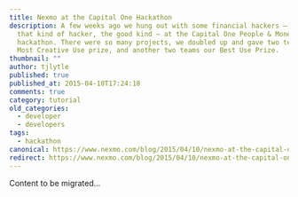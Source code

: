 ```yaml
---
title: Nexmo at the Capital One Hackathon
description: A few weeks ago we hung out with some financial hackers – no, not
  that kind of hacker, the good kind – at the Capital One People & Money
  hackathon. There were so many projects, we doubled up and gave two teams our
  Most Creative Use prize, and another two teams our Best Use Prize.
thumbnail: ""
author: tjlytle
published: true
published_at: 2015-04-10T17:24:18
comments: true
category: tutorial
old_categories:
  - developer
  - developers
tags:
  - hackathon
canonical: https://www.nexmo.com/blog/2015/04/10/nexmo-at-the-capital-one-hackathon
redirect: https://www.nexmo.com/blog/2015/04/10/nexmo-at-the-capital-one-hackathon
---
```

Content to be migrated...
